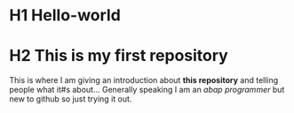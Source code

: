 # H1 Hello-world
# H2 This is my first repository
This is where I am giving an introduction about **this repository** and telling people what it#s about...
Generally speaking I am an *abap programmer* but new to github so just trying it out.
